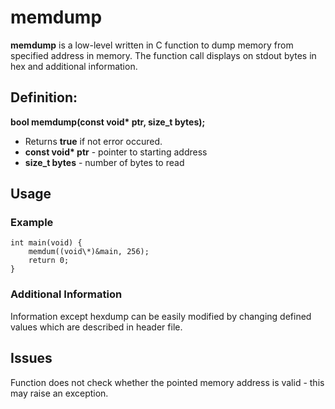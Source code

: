 # memdump

**memdump** is a low-level written in C function to dump memory from specified address in memory. The function call displays on stdout bytes in hex and additional information.

## Definition:

**bool memdump(const void\* ptr, size_t bytes);**

* Returns **true** if not error occured.
* **const void\* ptr** - pointer to starting address
* **size_t bytes** - number of bytes to read

## Usage

### Example

```
int main(void) {
    memdum((void\*)&main, 256);
    return 0;
}
```

### Additional Information

Information except hexdump can be easily modified by changing defined values which are described in header file.

## Issues

Function does not check whether the pointed memory address is valid - this may raise an exception.
